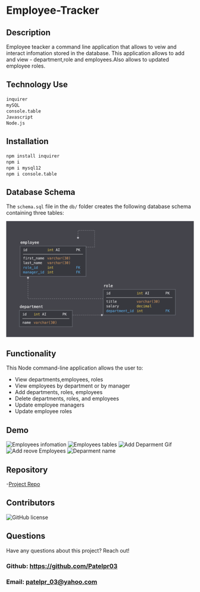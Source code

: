 # Employee-Tracker

## Description
Employee teacker a command line application that allows to veiw and interact infomation stored in the database.
This application allows to add and view - department,role and employees.Also allows to updated employee roles.

## Technology Use
    inquirer
    mySQL
    console.table
    Javascript
    Node.js

## Installation
    npm install inquirer
    npm i
    npm i mysql12
    npm i console.table

## Database Schema

The `schema.sql` file in the `db/` folder creates the following database schema containing three tables:

![Database Schema](./assets/images/schema.png)
## Functionality

This Node command-line application allows the user to:

  * View departments,employees, roles 
  * View employees by department or by manager
  * Add departments, roles, employees
  * Delete departments, roles, and employees
  * Update employee managers
  * Update employee roles
  
## Demo
![Employees infomation](./assets/images/employee-infomation1.gif)
![Employees tables](./assets/images/Employee-tables.gif)
![Add Deparment Gif](./assets/images/Add-Deparment.gif)
![Add reove Employees](./assets/images/Add-remove-employees.gif)
![Deparment name](./assets/images/Department_names.gif)


## Repository

-[Project Repo]()

## Contributors

![GitHub license](https://img.shields.io/badge/Made%20by-%40Priti-orange)

## Questions

Have any questions about this project? Reach out! <br>
### Github: https://github.com/Patelpr03 
### Email: patelpr_03@yahoo.com
